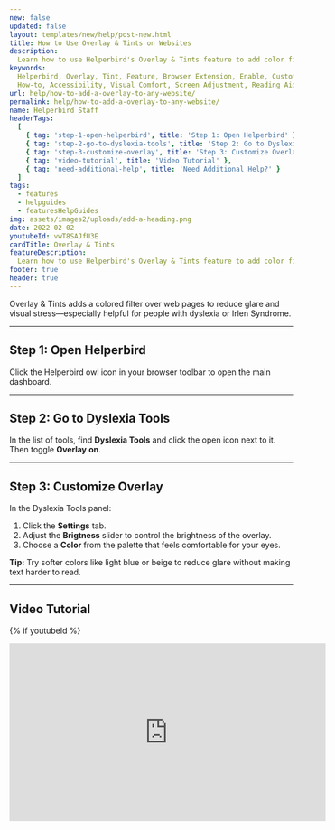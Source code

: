 ```yaml
---
new: false
updated: false
layout: templates/new/help/post-new.html
title: How to Use Overlay & Tints on Websites
description:
  Learn how to use Helperbird's Overlay & Tints feature to add color filters that reduce eye strain and improve reading comfort.
keywords:
  Helperbird, Overlay, Tint, Feature, Browser Extension, Enable, Customize, Website, User Guide,
  How-to, Accessibility, Visual Comfort, Screen Adjustment, Reading Aid, Web Experience, Irlen Syndrome, dyslexia
url: help/how-to-add-a-overlay-to-any-website/
permalink: help/how-to-add-a-overlay-to-any-website/
name: Helperbird Staff
headerTags:
  [
    { tag: 'step-1-open-helperbird', title: 'Step 1: Open Helperbird' },
    { tag: 'step-2-go-to-dyslexia-tools', title: 'Step 2: Go to Dyslexia Tools' },
    { tag: 'step-3-customize-overlay', title: 'Step 3: Customize Overlay' },
    { tag: 'video-tutorial', title: 'Video Tutorial' },
    { tag: 'need-additional-help', title: 'Need Additional Help?' }
  ]
tags:
  - features
  - helpguides
  - featuresHelpGuides
img: assets/images2/uploads/add-a-heading.png
date: 2022-02-02
youtubeId: vwT8SAJfU3E
cardTitle: Overlay & Tints
featureDescription:
  Learn how to use Helperbird's Overlay & Tints feature to add color filters that reduce eye strain and improve reading comfort.
footer: true
header: true
---
```


Overlay & Tints adds a colored filter over web pages to reduce glare and visual stress—especially helpful for people with dyslexia or Irlen Syndrome.

---

## Step 1: Open Helperbird

Click the Helperbird owl icon in your browser toolbar to open the main dashboard.


---

## Step 2: Go to Dyslexia Tools

In the list of tools, find **Dyslexia Tools** and click the open icon next to it. Then toggle **Overlay** **on**.

---

## Step 3: Customize Overlay

In the Dyslexia Tools panel:
1. Click the **Settings** tab.
3. Adjust the **Brigtness** slider to control the brightness of the  overlay.
4. Choose a **Color** from the palette that feels comfortable for your eyes.


**Tip:** Try softer colors like light blue or beige to reduce glare without making text harder to read.

---

## Video Tutorial

{% if youtubeId %}
<iframe width="560" height="315" class="aspect-square rounded-2xl mb-8 mt-8" src="https://www.youtube-nocookie.com/embed/{{ youtubeId }}?si=6BtkhydcpJ8UFQ_l" title="YouTube video player" frameborder="0" allow="accelerometer; autoplay; clipboard-write; encrypted-media; gyroscope; picture-in-picture; web-share" allowfullscreen</iframe>
{% else %}
Coming soon
{% endif %}

---

## Need Additional Help?

If you run into issues or want to learn more about Helperbird's reading tools, visit our [Help Center](https://www.helperbird.com/help) or reach out to our support team. We're always happy to help make reading easier.